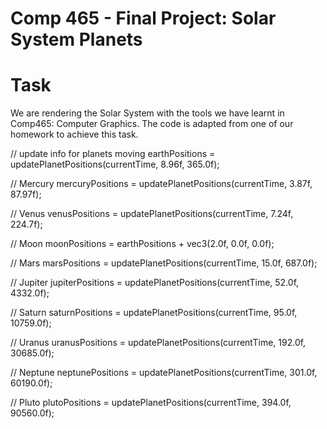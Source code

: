 # Comp 465 - Final Project: Solar System Planets

# Task
We are rendering the Solar System with the tools we have learnt in Comp465: Computer Graphics. The code is adapted from one of our homework to achieve this task.


// update info for planets moving
earthPositions = updatePlanetPositions(currentTime, 8.96f, 365.0f);

// Mercury
mercuryPositions = updatePlanetPositions(currentTime, 3.87f, 87.97f);

// Venus
venusPositions = updatePlanetPositions(currentTime, 7.24f, 224.7f);

// Moon
moonPositions = earthPositions + vec3(2.0f, 0.0f, 0.0f);

// Mars
marsPositions = updatePlanetPositions(currentTime, 15.0f, 687.0f);

// Jupiter
jupiterPositions = updatePlanetPositions(currentTime, 52.0f, 4332.0f);

// Saturn
saturnPositions = updatePlanetPositions(currentTime, 95.0f, 10759.0f);

// Uranus
uranusPositions = updatePlanetPositions(currentTime, 192.0f, 30685.0f);

// Neptune
neptunePositions = updatePlanetPositions(currentTime, 301.0f, 60190.0f);

// Pluto
plutoPositions = updatePlanetPositions(currentTime, 394.0f, 90560.0f);
